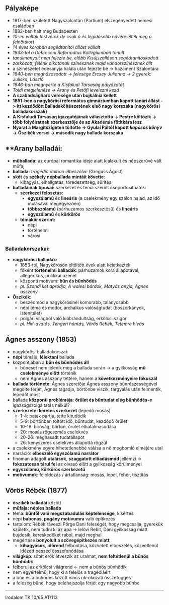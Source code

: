 ## Pályaképe
- 1817-ben született Nagyszalontán (Partium) elszegényedett nemesi családban
- 1882-ben halt meg Budapesten
- *10-en voltak testvérek de csak ő és legidősebb nővére élték meg a felnőttkort*
- *14 éves korában segédtanítói állást vállalt*
- *1833-tól a Debreceni Református Kollégiumban tanult*
- *tanulmányait nem fejezte be, előbb Kisújszálláson segédtanítóskodott*
- *zárkózott, félénk alkatának színésznek majd vándorszínésznek állt*
- a színészetet édesanyja halála után fejezte be -> hazament Szalontára
- *1840-ben megházasodott -> felesége Ercsey Julianna -> 2 gyerek: Juliska, László*
- *1846-ban megnyerte a Kisfaludi Társaság pályázatát*
- *Toldi megjelenése -> Arany és Petőfi levelezni kezd*
- **A szabadságharc veresége után bujkálnia kellett**
- **1851-ben a nagykőrösi református gimnáziumban kapott tanári állást -> itt kezdődött Balladaköltészetének első nagy korszaka (nagykőrösi balladakorszak)**
- **A Kisfaludi Társaság igazgatójának választotta -> Pestre költözik -> több folyóiratnak szerkesztője és az Akadémia főtitkára lesz**
- **Nyarat a Margitszigeten töltötte -> Gyulai Páltól kapott *kapcsos könyv* -> Őszikék versei -> második nagy ballada korszaka**
## **Arany balladái:
- **műballada:** az európai romantika ideje alatt kialakult és népszerűvé vált műfaj
- **ballada:** *tragédia dalban elbeszélve* (Greguss Ágost)
- **skót**  és **székely népballada mintáit követte**:
	- kihagyás, elhallgatás, töredezettség, sűrítés
- **balladáinak típusai:** szerkezet és téma szerint csoportosíthatók:
	- **szerkezei felosztás:**
		- **egyszólamú** és **lineáris** (a cselekmény egy szálon halad, az idő múlásával megegyezően)
		- **többszólamú** (párhuzamos szerkesztésű) és **lineáris**
		- **egyszólamú** és **körkörös**
	- **témakör szerint:** 
		- népi
		- történelmi
		- városi
### Balladakorszakai: 
- **nagykőrösi balladák:**
	- 1853-tól, Nagykőrösön eltöltött évek alatt keletkeztek 
	- főként **történelmi balladák**: párhuzamok kora állapotával, allegorikus, politikai üzenet
	- központi motívum: **bűn és bűnhődés**
	- *pl. Szondi két apródja, A walesi bárdok, Mátyás anyja, Ágnes asszony*
- **Őszikék:**
	- beszédmód a nagykőrösinél komorabb, talányosabb
	- népi téma és modor, archaikus valóságtudat (boszorkányok, istenítélet)
	- polgári világból való kiábrándultság, erkölcsi szigor
	- *pl. Híd-avatás, Tengeri hántás, Vörös Rébék, Tetemre hívás*
## Ágnes asszony  (1853)
- nagykőrösi balladakorszak
- **népi** témájú, **lélektani** ballada
- központjában a **bűn és bűnhődés áll**
	- bűneset nem jelenik meg a ballada során -> a gyilkosság **mű cselekménye előtt** történik
	- nem Ágnes asszony tettére, hanem a **következményeire fókuszál**
- **ballada története**: Ágnes szeretője Ágnes asszony bűnrészességével megölte férjét, Ágnes tagadja, börtönbe viszik, tárgyalás után felmentik, lepedőt most
- ballada **központi problémája**: **őrület és bűntudat elég bűnhődés-e** igazságszolgáltatás nélkül?
- **szerkezete: keretes szerkezet** (lepedő mosás)
	- 1-4: patak partja, tette kitudódik
	- 5-9: börtönben töltött idő, bűntudat, kezdődő őrület
	- 10-19: bíróság, börtön, őrület elhatalmasodása
	- 20: mosás rögeszmés cselekvés
	- 20-26: meghasadt tudatállapot
	- 26: kényszeres cselekvés állapottá rögzül
- a cselekmény egyre hihetetlenebbé válása a nő megbomló elméjére utal
- narráció: **elbeszélő egyszólamú narrátor**
- finoman adagolt **utalások**, **szaggatott előadásmód** jellemzi -> **fokozatosan tárul fel** az olvasó előtt a gyilkosság körülményei
- **egyszólamú, körkörös szerkezetű**
- **motívumok**: feloldozás / ártatlanság: mosás, lepel, fehér, tisztítás
## Vörös Rébék (1877)
- **őszikék balladái** között
- **műfaja: népies ballada**
- téma: **bűntől való megszabadulás képtelensége**, kísértés
- népi **babonás, pogány motívumra** való építkezés
- tartalom: Rébék ráveszi Pörge Dani feleségét, hogy megcsalja, gyerekük születik, nem tudni ki az apa -> lelövi Rebit, Dani gyilkosság miatt bujdosik, kereskedőket rabol, majd meghal
- megértése **bonyolult a szövegépítkezés miatt**:
	- **kihagyások**, **időrend** felbontása, közvetett elbeszélés, közvetlenül idézett beszéd összefonódása
- **világkép**: sötét erők átveszik az uralmat, **nem feltétlenül a bűnös bűnhődik**
- felborul az erkölcsi világrend <- nem a bűnös bűnhődik
- nem egyértelmű, hogy ki a felelős a tragédiáért
- a bűn és a bűhődés között nincs ok-okozati összefüggés
- a feleség bűne, hogy belehajszolja férjét egy nagyobb bűnbe

---
Irodalom TK 10/65
AT/113